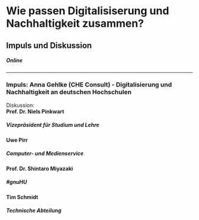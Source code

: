 # Wie passen Digitalisiserung und Nachhaltigkeit zusammen?   
## Impuls und Diskussion
##### Online
---
### Impuls: Anna Gehlke (CHE Consult) - Digitalisierung und Nachhaltigkeit an deutschen Hochschulen
Diskussion: \
**Prof. Dr. Niels Pinkwart**  
##### Vizepräsident für Studium und Lehre
**Uwe Pirr**  
##### Computer- und Medienservice 
**Prof. Dr. Shintaro Miyazaki**  
##### #gnuHU 
**Tim Schmidt**  
##### Technische Abteilung